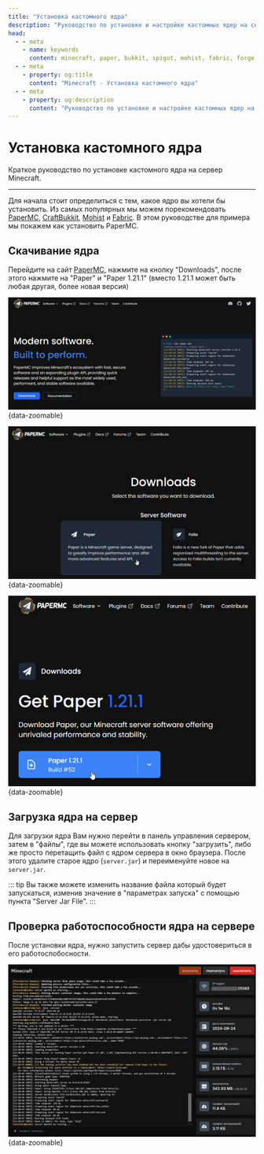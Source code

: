 ```yaml
---
title: "Установка кастомного ядра"
description: "Руководство по установке и настройке кастомных ядер на сервере Minecraft. PaperMC, CraftBukkit, Mohist и другие популярные ядра."
head:
  - - meta
    - name: keywords
      content: minecraft, paper, bukkit, spigot, mohist, fabric, forge, ядро сервера
  - - meta
    - property: og:title 
      content: "Minecraft - Установка кастомного ядра"
  - - meta
    - property: og:description
      content: "Руководство по установке и настройке кастомных ядер на сервере Minecraft. PaperMC, CraftBukkit, Mohist и другие популярные ядра."
---
```


<script setup>
import MinecraftLogo from '/components/MinecraftLogo.vue';
</script>

# <MinecraftLogo>Установка кастомного ядра</MinecraftLogo>

Краткое руководство по установке кастомного ядра на сервер Minecraft.

***

Для начала стоит определиться с тем, какое ядро вы хотели бы установить. Из самых популярных мы можем порекомендовать [PaperMC](https://papermc.io/), [CraftBukkit](https://getbukkit.org/), [Mohist](https://mohistmc.com/) и [Fabric](https://fabricmc.net/). В этом руководстве для примера мы покажем как установить PaperMC.

## Скачивание ядра

Перейдите на сайт [PaperMC](https://papermc.io/), нажмите на кнопку "Downloads", после этого нажмите на "Paper" и "Paper 1.21.1" (вместо 1.21.1 может быть любая другая, более новая версия)

![papermc website main page](/images/games/minecraft/core/papermc-main.png){data-zoomable}

![papermc website downloads page](/images/games/minecraft/core/papermc-downloads.png){data-zoomable}

![papermc website download page](/images/games/minecraft/core/papermc-download.png){data-zoomable}

## Загрузка ядра на сервер

Для загрузки ядра Вам нужно перейти в панель управления сервером, затем в "файлы", где вы можете использовать кнопку "загрузить", либо же просто перетащить файл с ядром сервера в окно браузера.
После этого удалите старое ядро (`server.jar`) и переименуйте новое на `server.jar`.

::: tip
Вы также можете изменить название файла который будет запускаться, изменив значение в "параметрах запуска" с помощью пункта "Server Jar File".
:::

## Проверка работоспособности ядра на сервере

После установки ядра, нужно запустить сервер дабы удостовериться в его работоспобосности.

![screenshot of the game panel](/images/games/minecraft/core/working-server.png){data-zoomable}
